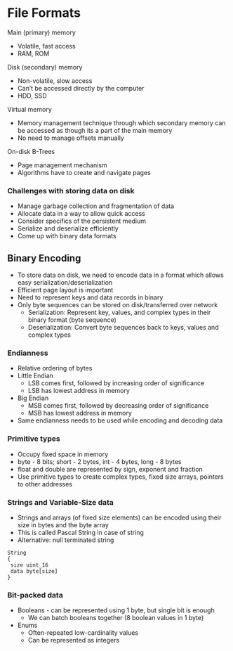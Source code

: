 # File Formats

Main (primary) memory
* Volatile, fast access
* RAM, ROM

Disk (secondary) memory
* Non-volatile, slow access
* Can’t be accessed directly by the computer
* HDD, SSD

Virtual memory
* Memory management technique through which secondary memory can be accessed as though its a part of the main memory
* No need to manage offsets manually

On-disk B-Trees
* Page management mechanism
* Algorithms have to create and navigate pages

### Challenges with storing data on disk
* Manage garbage collection and fragmentation of data
* Allocate data in a way to allow quick access
* Consider specifics of the persistent medium
* Serialize and deserialize efficiently
* Come up with binary data formats

## Binary Encoding
* To store data on disk, we need to encode data in a format which allows easy serialization/deserialization
* Efficient page layout is important
* Need to represent keys and data records in binary
* Only byte sequences can be stored on disk/transferred over network
  * Serialization: Represent key, values, and complex types in their binary format (byte sequence) 
  * Deserialization: Convert byte sequences back to keys, values and complex types

### Endianness
* Relative ordering of bytes
* Little Endian
  * LSB comes first, followed by increasing order of significance
  * LSB has lowest address in memory
* Big Endian
  * MSB comes first, followed by decreasing order of significance
  * MSB has lowest address in memory
* Same endianness needs to be used while encoding and decoding data

### Primitive types
* Occupy fixed space in memory
* byte - 8 bits; short - 2 bytes, int - 4 bytes, long - 8 bytes
* float and double are represented by sign, exponent and fraction
* Use primitive types to create complex types, fixed size arrays, pointers to other addresses

### Strings and Variable-Size data
* Strings and arrays (of fixed size elements) can be encoded using their size in bytes and the byte array
* This is called Pascal String in case of string
* Alternative: null terminated string
```
String
{
 size uint_16
 data byte[size] 
}
```

### Bit-packed data
* Booleans - can be represented using 1 byte, but single bit is enough
  * We can batch booleans together (8 boolean values in 1 byte)
* Enums
  * Often-repeated low-cardinality values
  * Can be represented as integers
